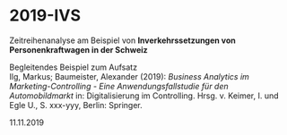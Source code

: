 # 2019-IVS

Zeitreihenanalyse am Beispiel von **Inverkehrssetzungen von Personenkraftwagen in der Schweiz**

Begleitendes Beispiel zum Aufsatz  
Ilg, Markus; Baumeister, Alexander (2019): *Business Analytics im Marketing-Controlling - Eine Anwendungsfallstudie für den Automobildmarkt* in: Digitalisierung im Controlling. Hrsg. v. Keimer, I. und Egle U., S. xxx-yyy, Berlin: Springer.  

11.11.2019